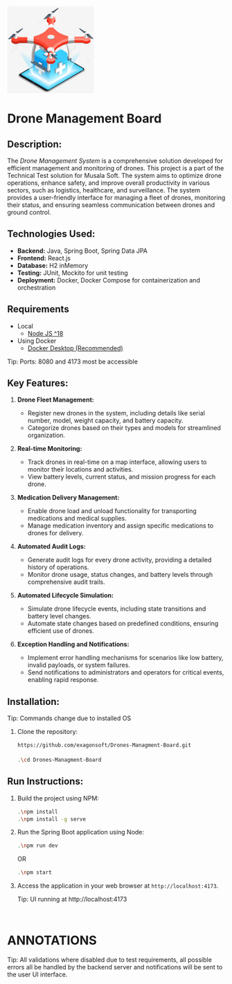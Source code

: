 <link rel="stylesheet" href="./src/assets/styles.css">
 <div class="logo-container">
    <img src="./src/assets/logo.png" alt="Drones" width=200px class="logo" />
  </div>

# Drone Management Board


**Description:**
-

The *Drone Management System* is a comprehensive solution developed for efficient management and monitoring of drones. This project is a part of the Technical Test solution for Musala Soft. The system aims to optimize drone operations, enhance safety, and improve overall productivity in various sectors, such as logistics, healthcare, and surveillance. The system provides a user-friendly interface for managing a fleet of drones, monitoring their status, and ensuring seamless communication between drones and ground control.

**Technologies Used:**
-
- **Backend:** Java, Spring Boot, Spring Data JPA
- **Frontend:** React.js
- **Database:** H2 inMemory
- **Testing:** JUnit, Mockito for unit testing
- **Deployment:** Docker, Docker Compose for containerization and orchestration

**Requirements**
-
- Local
  - [Node JS ^18](https://nodejs.org/en/download/current)
- Using Docker
  - [Docker Desktop (Recommended)](https://docs.docker.com/desktop/install/windows-install/)
<div class="tip">
    Tip: Ports: 8080 and 4173 most be accessible
</div>

**Key Features:**
-

1. **Drone Fleet Management:**
   - Register new drones in the system, including details like serial number, model, weight capacity, and battery capacity.
   - Categorize drones based on their types and models for streamlined organization.

2. **Real-time Monitoring:**
   - Track drones in real-time on a map interface, allowing users to monitor their locations and activities.
   - View battery levels, current status, and mission progress for each drone.

3. **Medication Delivery Management:**
   - Enable drone load and unload functionality for transporting medications and medical supplies.
   - Manage medication inventory and assign specific medications to drones for delivery.

4. **Automated Audit Logs:**
   - Generate audit logs for every drone activity, providing a detailed history of operations.
   - Monitor drone usage, status changes, and battery levels through comprehensive audit trails.

5. **Automated Lifecycle Simulation:**
   - Simulate drone lifecycle events, including state transitions and battery level changes.
   - Automate state changes based on predefined conditions, ensuring efficient use of drones.

6. **Exception Handling and Notifications:**
   - Implement error handling mechanisms for scenarios like low battery, invalid payloads, or system failures.
   - Send notifications to administrators and operators for critical events, enabling rapid response.

**Installation:**
-

<div class="tip">
    Tip: Commands change due to installed OS
</div>

1. Clone the repository:
   ```bash
   https://github.com/exagonsoft/Drones-Managment-Board.git

   .\cd Drones-Managment-Board
   ```



**Run Instructions:**
-

1. Build the project using NPM:
   ```bash
   .\npm install
   .\npm install -g serve
   ```

2. Run the Spring Boot application using Node:
   ```bash
   .\npm run dev
   ```
   OR

   ```bash
   .\npm start
   ```


3. Access the application in your web browser at `http://localhost:4173`.
    <div class="tip">
        Tip: UI running at http://localhost:4173
    </div>

<br/>

# ANNOTATIONS

<div class="tip">
    Tip: All validations where disabled due to test requirements, all possible errors all be handled by the backend server and notifications will be sent to the user UI interface.
</div>